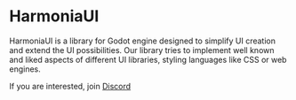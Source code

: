 # HarmoniaUI

HarmoniaUI is a library for Godot engine designed to simplify UI creation and extend the UI possibilities.
Our library tries to implement well known and liked aspects of different UI libraries, styling languages like CSS or web engines.

If you are interested, join [Discord](https://discord.com/invite/uzV6jNn6GZ)
